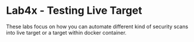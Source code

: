 # Lab4x - Testing Live Target

These labs focus on how you can automate different kind of security scans into live target or a target within docker container.
